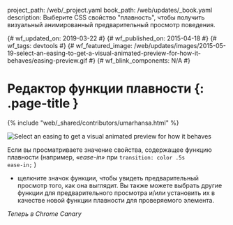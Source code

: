 project_path: /web/_project.yaml
book_path: /web/updates/_book.yaml
description: Выберите CSS свойство "плавность", чтобы получить визуальный анимированный предварительный просмотр поведения.

{# wf_updated_on: 2019-03-22 #} {# wf_published_on: 2015-04-18 #} {# wf_tags:
devtools #} {# wf_featured_image:
/web/updates/images/2015-05-19-select-an-easing-to-get-a-visual-animated-preview-for-how-it-behaves/easing-preview.gif
#} {# wf_blink_components: N/A #}

# Редактор функции плавности {: .page-title }

{% include "web/_shared/contributors/umarhansa.html" %}

<img
src="/web/updates/images/2015-05-19-select-an-easing-to-get-a-visual-animated-preview-for-how-it-behaves/easing-preview.gif"
alt="Select an easing to get a visual animated preview for how it behaves">

Если вы просматриваете значение свойства, содержащее функцию плавности
(например, <em>«ease-in»</em> при <code>transition: color .5s ease-in;</code> )
- щелкните значок функции, чтобы увидеть предварительный просмотр того, как она
выглядит. Вы также можете выбрать другие функции для предварительного просмотра
и/или установить их в качестве новой функции плавности для проверяемого
элемента.

<em>Теперь в Chrome Canary</em>
